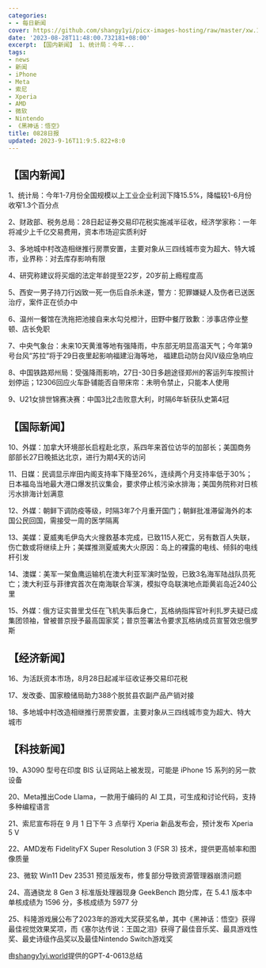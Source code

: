 ```yaml
---
categories:
- - 每日新闻
cover: https://github.com/shangy1yi/picx-images-hosting/raw/master/xw.1a15yyeng45c.webp
date: '2023-08-28T11:48:00.732181+08:00'
excerpt: 【国内新闻】 1、统计局：今年...
tags:
- news
- 新闻
- iPhone
- Meta
- 索尼
- Xperia
- AMD
- 微软
- Nintendo
- 《黑神话：悟空》
title: 0828日报
updated: 2023-9-16T11:9:5.822+8:0
---
```

## 【国内新闻】

1、统计局：今年1-7月份全国规模以上工业企业利润下降15.5%，降幅较1-6月份收窄1.3个百分点

2、财政部、税务总局：28日起证券交易印花税实施减半征收，经济学家称：一年将减少上千亿交易费用，资本市场迎实质利好

3、多地城中村改造相继推行房票安置，主要对象从三四线城市变为超大、特大城市，业界称：对去库存影响有限

4、研究称建议将买烟的法定年龄提至22岁，20岁前上瘾程度高

5、西安一男子持刀行凶致一死一伤后自杀未遂，警方：犯罪嫌疑人及伤者已送医治疗，案件正在侦办中

6、温州一餐馆在洗拖把池接自来水勾兑橙汁，田野中餐厅致歉：涉事店停业整顿、店长免职

7、中央气象台：未来10天黄淮等地有强降雨，中东部无明显高温天气；今年第9号台风“苏拉“将于29日夜里起影响福建沿海等地， 福建启动防台风Ⅳ级应急响应

8、中国铁路郑州局：受强降雨影响，27日-30日多趟途径郑州的客运列车按照计划停运；12306回应火车卧铺能否自带床帘：未明令禁止，只能本人使用

9、U21女排世锦赛决赛：中国3比2击败意大利，时隔6年斩获队史第4冠

## 【国际新闻】

10、外媒：加拿大环境部长启程赴北京，系四年来首位访华的加部长；美国商务部部长27日晚抵达北京，进行为期4天的访问

11、日媒：民调显示岸田内阁支持率下降至26%，连续两个月支持率低于30%；日本福岛当地最大港口爆发抗议集会，要求停止核污染水排海；美国务院称对日核污水排海计划满意

12、外媒：朝鲜下调防疫等级，时隔3年7个月重开国门；朝鲜批准滞留海外的本国公民回国，需接受一周的医学隔离

13、美媒：夏威夷毛伊岛大火搜救基本完成，已致115人死亡，另有数百人失联， 伤亡数或将继续上升；美媒推测夏威夷大火原因：岛上的裸露的电线、倾斜的电线杆引发

14、澳媒：美军一架鱼鹰运输机在澳大利亚军演时坠毁，已致3名海军陆战队员死亡；澳大利亚与菲律宾首次在南海联合军演，模拟夺岛联演地点距黄岩岛近240公里

15、外媒：俄方证实普里戈任在飞机失事后身亡，瓦格纳指挥官叶利扎罗夫疑已成集团领袖，曾被普京授予最高国家奖；普京签署法令要求瓦格纳成员宣誓效忠俄罗斯

## 【经济新闻】

16、为活跃资本市场，8月28日起减半征收证券交易印花税

17、发改委、国家粮储局助力388个脱贫县农副产品产销对接

18、多地城中村改造相继推行房票安置，主要对象从三四线城市变为超大、特大城市

## 【科技新闻】

19、A3090 型号在印度 BIS 认证网站上被发现，可能是 iPhone 15 系列的另一款设备

20、Meta推出Code Llama，一款用于编码的 AI 工具，可生成和讨论代码，支持多种编程语言

21、索尼宣布将在 9 月 1 日下午 3 点举行 Xperia 新品发布会，预计发布 Xperia 5 V

22、AMD发布 FidelityFX Super Resolution 3 (FSR 3) 技术，提供更高帧率和图像质量

23、微软 Win11 Dev 23531 预览版发布，修复部分导致资源管理器崩溃问题

24、高通骁龙 8 Gen 3 标准版处理器现身 GeekBench 跑分库，在 5.4.1 版本中单核成绩为 1596 分，多核成绩为 5977 分

25、科隆游戏展公布了2023年的游戏大奖获奖名单，其中《黑神话：悟空》获得最佳视觉效果奖项，而《塞尔达传说：王国之泪》获得了最佳音乐奖、最具游戏性奖、最史诗级作品奖以及最佳Nintendo Switch游戏奖

由[shangy1yi.world](https://shangy1yi.world)提供的GPT-4-0613总结
